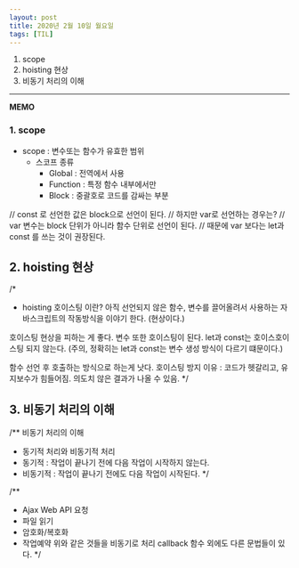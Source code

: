 ```yaml
---
layout: post
title: 2020년 2월 10일 월요일
tags: [TIL]
---
```


1. scope
2. hoisting 현상
3. 비동기 처리의 이해

---
**MEMO**

### 1. scope
- scope : 변수또는 함수가 유효한 범위
	- 스코프 종류
		- Global : 전역에서 사용
		- Function : 특정 함수 내부에서만
		- Block : 중괄호로 코드를 감싸는 부분
    
// const 로 선언한 값은 block으로 선언이 된다.
// 하지만 var로 선언하는 경우는?
// var 변수는  block 단위가 아니라 함수 단위로 선언이 된다.
// 때문에 var 보다는 let과 const 를 쓰는 것이 권장된다.

## 2. hoisting 현상
/*
* hoisting
호이스팅 이란? 아직 선언되지 않은 함수, 변수를 끌어올려서 사용하는 자바스크립트의 작동방식을 이야기 한다. (현상이다.)

호이스팅 현상을 피하는 게 좋다. 변수 또한 호이스팅이 된다.
let과 const는 호이스호이스팅 되지 않는다. (주의, 정확히는 let과 const는 변수 생성 방식이 다르기 떄문이다.) 

함수 선언 후 호출하는 방식으로 하는게 낫다.
호이스팅 방지 이유 :  코드가 헷갈리고, 유지보수가 힘들어짐. 의도치 않은 결과가 나올 수 있음.
*/

## 3. 비동기 처리의 이해
/** 비동기 처리의 이해
 - 동기적 처리와 비동기적 처리
  - 동기적 : 작업이 끝나기 전에 다음 작업이 시작하지 않는다.
  - 비동기적 : 작업이 끝나기 전에도 다음 작업이 시작된다.
 */
 
 /**
 * Ajax Web API 요청
 * 파일 읽기
 * 암호화/복호화
 * 작업예약
 위와 같은 것들을 비동기로 처리
 callback 함수 외에도 다른 문법들이 있다.
 */
